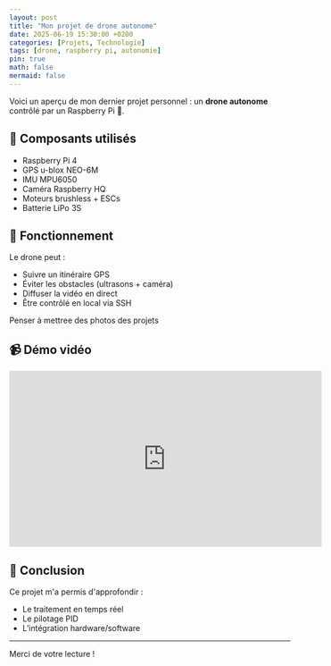 ```yaml
---
layout: post
title: "Mon projet de drone autonome"
date: 2025-06-19 15:30:00 +0200
categories: [Projets, Technologie]
tags: [drone, raspberry pi, autonomie]
pin: true
math: false
mermaid: false
---
```


Voici un aperçu de mon dernier projet personnel : un **drone autonome** contrôlé par un Raspberry Pi 🚁.

## 🔧 Composants utilisés

- Raspberry Pi 4
- GPS u-blox NEO-6M
- IMU MPU6050
- Caméra Raspberry HQ
- Moteurs brushless + ESCs
- Batterie LiPo 3S

## 🧠 Fonctionnement

Le drone peut :
- Suivre un itinéraire GPS
- Éviter les obstacles (ultrasons + caméra)
- Diffuser la vidéo en direct
- Être contrôlé en local via SSH

Penser à mettree des photos des projets

## 📹 Démo vidéo

<iframe width="560" height="315" src="https://www.youtube.com/embed/tonlienyoutube" frameborder="0" allowfullscreen></iframe>

## 💬 Conclusion

Ce projet m'a permis d'approfondir :
- Le traitement en temps réel
- Le pilotage PID
- L’intégration hardware/software

---

Merci de votre lecture !
